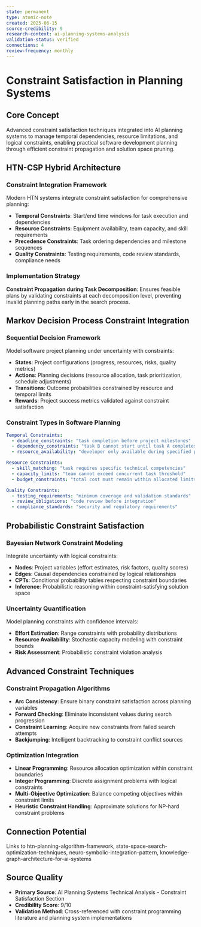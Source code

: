 ```yaml
---
state: permanent
type: atomic-note
created: 2025-06-15
source-credibility: 9
research-context: ai-planning-systems-analysis
validation-status: verified
connections: 4
review-frequency: monthly
---
```


# Constraint Satisfaction in Planning Systems

## Core Concept

Advanced constraint satisfaction techniques integrated into AI planning systems to manage temporal dependencies, resource limitations, and logical constraints, enabling practical software development planning through efficient constraint propagation and solution space pruning.

## HTN-CSP Hybrid Architecture

### Constraint Integration Framework
Modern HTN systems integrate constraint satisfaction for comprehensive planning:
- **Temporal Constraints**: Start/end time windows for task execution and dependencies
- **Resource Constraints**: Equipment availability, team capacity, and skill requirements
- **Precedence Constraints**: Task ordering dependencies and milestone sequences
- **Quality Constraints**: Testing requirements, code review standards, compliance needs

### Implementation Strategy
**Constraint Propagation during Task Decomposition**: Ensures feasible plans by validating constraints at each decomposition level, preventing invalid planning paths early in the search process.

## Markov Decision Process Constraint Integration

### Sequential Decision Framework
Model software project planning under uncertainty with constraints:
- **States**: Project configurations (progress, resources, risks, quality metrics)
- **Actions**: Planning decisions (resource allocation, task prioritization, schedule adjustments)
- **Transitions**: Outcome probabilities constrained by resource and temporal limits
- **Rewards**: Project success metrics validated against constraint satisfaction

### Constraint Types in Software Planning
```yaml
Temporal Constraints:
  - deadline_constraints: "task completion before project milestones"
  - dependency_constraints: "task B cannot start until task A completes"
  - resource_availability: "developer only available during specified periods"

Resource Constraints:  
  - skill_matching: "task requires specific technical competencies"
  - capacity_limits: "team cannot exceed concurrent task threshold"
  - budget_constraints: "total cost must remain within allocated limits"

Quality Constraints:
  - testing_requirements: "minimum coverage and validation standards"
  - review_obligations: "code review before integration"
  - compliance_standards: "security and regulatory requirements"
```

## Probabilistic Constraint Satisfaction

### Bayesian Network Constraint Modeling
Integrate uncertainty with logical constraints:
- **Nodes**: Project variables (effort estimates, risk factors, quality scores)
- **Edges**: Causal dependencies constrained by logical relationships
- **CPTs**: Conditional probability tables respecting constraint boundaries
- **Inference**: Probabilistic reasoning within constraint-satisfying solution space

### Uncertainty Quantification
Model planning constraints with confidence intervals:
- **Effort Estimation**: Range constraints with probability distributions
- **Resource Availability**: Stochastic capacity modeling with constraint bounds
- **Risk Assessment**: Probabilistic constraint violation analysis

## Advanced Constraint Techniques

### Constraint Propagation Algorithms
- **Arc Consistency**: Ensure binary constraint satisfaction across planning variables
- **Forward Checking**: Eliminate inconsistent values during search progression
- **Constraint Learning**: Acquire new constraints from failed search attempts
- **Backjumping**: Intelligent backtracking to constraint conflict sources

### Optimization Integration
- **Linear Programming**: Resource allocation optimization within constraint boundaries
- **Integer Programming**: Discrete assignment problems with logical constraints
- **Multi-Objective Optimization**: Balance competing objectives within constraint limits
- **Heuristic Constraint Handling**: Approximate solutions for NP-hard constraint problems

## Connection Potential

Links to htn-planning-algorithm-framework, state-space-search-optimization-techniques, neuro-symbolic-integration-pattern, knowledge-graph-architecture-for-ai-systems

## Source Quality
- **Primary Source**: AI Planning Systems Technical Analysis - Constraint Satisfaction Section
- **Credibility Score**: 9/10
- **Validation Method**: Cross-referenced with constraint programming literature and planning system implementations